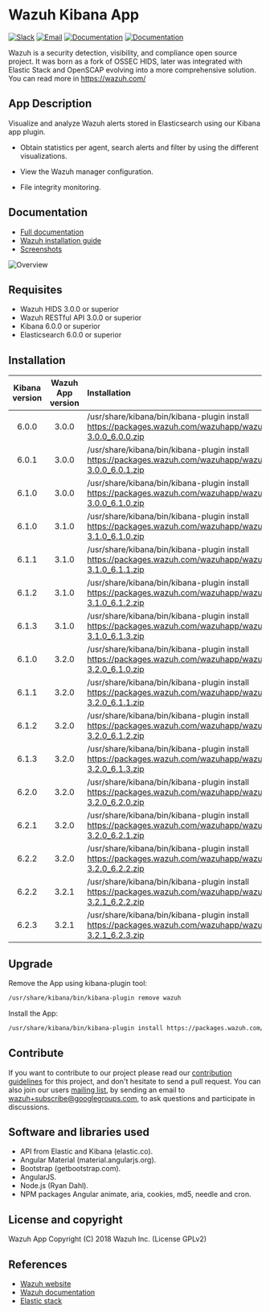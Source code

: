 # Wazuh Kibana App

[![Slack](https://img.shields.io/badge/slack-join-blue.svg)](https://goo.gl/forms/M2AoZC4b2R9A9Zy12)
[![Email](https://img.shields.io/badge/email-join-blue.svg)](https://groups.google.com/forum/#!forum/wazuh)
[![Documentation](https://img.shields.io/badge/docs-view-green.svg)](https://documentation.wazuh.com)
[![Documentation](https://img.shields.io/badge/web-view-green.svg)](https://wazuh.com)

Wazuh is a security detection, visibility, and compliance open source project. It was born as a fork of OSSEC HIDS, later was integrated with Elastic Stack and OpenSCAP evolving into a more comprehensive solution. You can read more in https://wazuh.com/

## App Description

Visualize and analyze Wazuh alerts stored in Elasticsearch using our Kibana app plugin.

- Obtain statistics per agent, search alerts and filter by using the different visualizations.

- View the Wazuh manager configuration.

- File integrity monitoring.

## Documentation

* [Full documentation](https://documentation.wazuh.com)
* [Wazuh installation guide](https://documentation.wazuh.com/current/installation-guide/index.html)
* [Screenshots](https://documentation.wazuh.com/current/index.html#example-screenshots)

![Overview](https://documentation.wazuh.com/current/_images/overview-general.png)

## Requisites

- Wazuh HIDS 3.0.0 or superior
- Wazuh RESTful API 3.0.0 or superior
- Kibana 6.0.0 or superior
- Elasticsearch 6.0.0 or superior

## Installation

| Kibana version | Wazuh App version | Installation |
| :---:         | :---:         |     :---      |
| 6.0.0  | 3.0.0  | /usr/share/kibana/bin/kibana-plugin install https://packages.wazuh.com/wazuhapp/wazuhapp-3.0.0_6.0.0.zip  |
| 6.0.1  | 3.0.0  | /usr/share/kibana/bin/kibana-plugin install https://packages.wazuh.com/wazuhapp/wazuhapp-3.0.0_6.0.1.zip  |
| 6.1.0  | 3.0.0  | /usr/share/kibana/bin/kibana-plugin install https://packages.wazuh.com/wazuhapp/wazuhapp-3.0.0_6.1.0.zip  |
| 6.1.0  | 3.1.0  | /usr/share/kibana/bin/kibana-plugin install https://packages.wazuh.com/wazuhapp/wazuhapp-3.1.0_6.1.0.zip  |
| 6.1.1  | 3.1.0  | /usr/share/kibana/bin/kibana-plugin install https://packages.wazuh.com/wazuhapp/wazuhapp-3.1.0_6.1.1.zip  |
| 6.1.2  | 3.1.0  | /usr/share/kibana/bin/kibana-plugin install https://packages.wazuh.com/wazuhapp/wazuhapp-3.1.0_6.1.2.zip  |
| 6.1.3  | 3.1.0  | /usr/share/kibana/bin/kibana-plugin install https://packages.wazuh.com/wazuhapp/wazuhapp-3.1.0_6.1.3.zip  |
| 6.1.0  | 3.2.0  | /usr/share/kibana/bin/kibana-plugin install https://packages.wazuh.com/wazuhapp/wazuhapp-3.2.0_6.1.0.zip  |
| 6.1.1  | 3.2.0  | /usr/share/kibana/bin/kibana-plugin install https://packages.wazuh.com/wazuhapp/wazuhapp-3.2.0_6.1.1.zip  |
| 6.1.2  | 3.2.0  | /usr/share/kibana/bin/kibana-plugin install https://packages.wazuh.com/wazuhapp/wazuhapp-3.2.0_6.1.2.zip  |
| 6.1.3  | 3.2.0  | /usr/share/kibana/bin/kibana-plugin install https://packages.wazuh.com/wazuhapp/wazuhapp-3.2.0_6.1.3.zip  |
| 6.2.0  | 3.2.0  | /usr/share/kibana/bin/kibana-plugin install https://packages.wazuh.com/wazuhapp/wazuhapp-3.2.0_6.2.0.zip  |
| 6.2.1  | 3.2.0  | /usr/share/kibana/bin/kibana-plugin install https://packages.wazuh.com/wazuhapp/wazuhapp-3.2.0_6.2.1.zip  |
| 6.2.2  | 3.2.0  | /usr/share/kibana/bin/kibana-plugin install https://packages.wazuh.com/wazuhapp/wazuhapp-3.2.0_6.2.2.zip  |
| 6.2.2  | 3.2.1  | /usr/share/kibana/bin/kibana-plugin install https://packages.wazuh.com/wazuhapp/wazuhapp-3.2.1_6.2.2.zip  |
| 6.2.3  | 3.2.1  | /usr/share/kibana/bin/kibana-plugin install https://packages.wazuh.com/wazuhapp/wazuhapp-3.2.1_6.2.3.zip  |

## Upgrade

Remove the App using kibana-plugin tool:

```bash
/usr/share/kibana/bin/kibana-plugin remove wazuh
```

Install the App:

```bash
/usr/share/kibana/bin/kibana-plugin install https://packages.wazuh.com/wazuhapp/wazuhapp-3.x.x_6.x.x.zip
```

## Contribute

If you want to contribute to our project please read our [contribution guidelines](CONTRIBUTING.md) for this project, and don't hesitate to send a pull request. You can also join our users [mailing list](https://groups.google.com/d/forum/wazuh), by sending an email to [wazuh+subscribe@googlegroups.com](mailto:wazuh+subscribe@googlegroups.com), to ask questions and participate in discussions.

## Software and libraries used

* API from Elastic and Kibana (elastic.co).
* Angular Material (material.angularjs.org).
* Bootstrap (getbootstrap.com).
* AngularJS.
* Node.js (Ryan Dahl).
* NPM packages Angular animate, aria, cookies, md5, needle and cron.

## License and copyright

Wazuh App Copyright (C) 2018 Wazuh Inc. (License GPLv2)

## References

* [Wazuh website](https://wazuh.com)
* [Wazuh documentation](https://documentation.wazuh.com)
* [Elastic stack](https://elastic.co)
